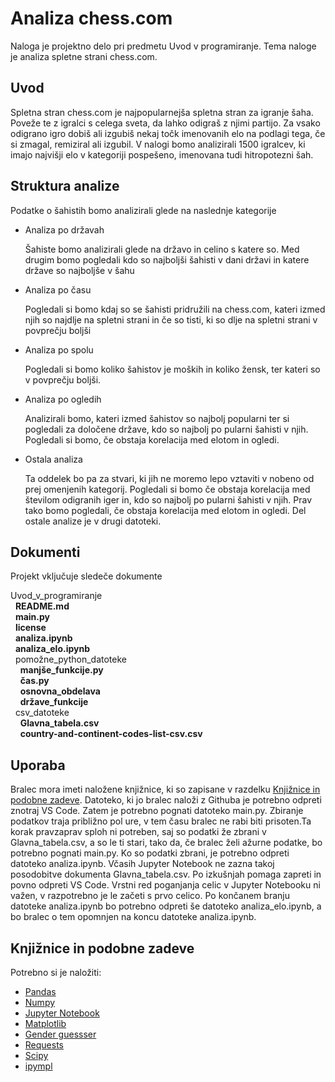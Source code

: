# Analiza chess.com

Naloga je projektno delo pri predmetu Uvod v programiranje. Tema naloge je analiza spletne strani chess.com.
## Uvod
Spletna stran chess.com je najpopularnejša spletna stran za igranje šaha. Poveže te z igralci s celega sveta, da lahko odigraš z njimi partijo. Za vsako odigrano igro dobiš ali izgubiš nekaj točk imenovanih elo na podlagi tega, če si zmagal, remiziral ali izgubil. V nalogi bomo analizirali 1500 igralcev, ki imajo najvišji elo v kategoriji pospešeno, imenovana tudi hitropotezni šah. 

## Struktura analize
Podatke o šahistih bomo analizirali glede na naslednje kategorije
* Analiza po državah

   Šahiste bomo analizirali glede na državo in celino s katere so. Med drugim bomo pogledali kdo so najboljši šahisti v dani državi in katere države so najboljše v šahu
* Analiza po času

   Pogledali si bomo kdaj so se šahisti pridružili na chess.com, kateri izmed njih so najdlje na spletni strani in če so tisti, ki so dlje na spletni strani v povprečju boljši
* Analiza po spolu

   Pogledali si bomo koliko šahistov je moških in koliko žensk, ter kateri so v povprečju boljši.
* Analiza po ogledih

   Analizirali bomo, kateri izmed šahistov so najbolj popularni ter si pogledali za določene države, kdo so najbolj po pularni šahisti v njih. Pogledali si bomo, če obstaja korelacija med elotom in ogledi.
* Ostala analiza

   Ta oddelek bo pa za stvari, ki jih ne moremo lepo vztaviti v nobeno od prej omenjenih kategorij. Pogledali si bomo če obstaja korelacija med številom odigranih iger in, kdo so najbolj po pularni šahisti v njih. Prav tako bomo pogledali, če obstaja korelacija med elotom in ogledi. Del ostale analize je v drugi datoteki. 
## Dokumenti
Projekt vključuje sledeče dokumente

Uvod_v_programiranje
\
&nbsp;&nbsp;**README.md**
\
&nbsp;&nbsp;**main.py**
\
&nbsp;&nbsp;**license**
\
&nbsp;&nbsp;**analiza.ipynb**
\
&nbsp;&nbsp;**analiza_elo.ipynb**
\
&nbsp;&nbsp;pomožne_python_datoteke
\
&nbsp;&nbsp;&nbsp;&nbsp;**manjše_funkcije.py**
\
&nbsp;&nbsp;&nbsp;&nbsp;**čas.py**
\
&nbsp;&nbsp;&nbsp;&nbsp;**osnovna_obdelava**
\
&nbsp;&nbsp;&nbsp;&nbsp;**države_funkcije**
\
&nbsp;&nbsp;csv_datoteke
\
&nbsp;&nbsp;&nbsp;&nbsp;**Glavna_tabela.csv**
\
&nbsp;&nbsp;&nbsp;&nbsp;**country-and-continent-codes-list-csv.csv**
## Uporaba
Bralec mora imeti naložene knjižnice, ki so zapisane v razdelku [Knjižnice in podobne zadeve](#knjižnice-in-podobne-zadeve). Datoteko, ki jo bralec naloži z Githuba je potrebno odpreti znotraj VS Code. Zatem je potrebno pognati datoteko main.py. Zbiranje podatkov traja približno pol ure, v tem času bralec ne rabi biti prisoten.Ta korak pravzaprav sploh ni potreben, saj so podatki že zbrani v Glavna_tabela.csv, a so le ti stari, tako da, če bralec želi ažurne podatke, bo potrebno pognati main.py. Ko so podatki zbrani, je potrebno odpreti datoteko analiza.ipynb. Včasih Jupyter Notebook ne zazna takoj posodobitve dokumenta Glavna_tabela.csv. Po izkušnjah pomaga zapreti in povno odpreti VS Code. Vrstni red poganjanja celic v Jupyter Notebooku ni važen,  v razpotrebno je le začeti s prvo celico. Po končanem branju datoteke analiza.ipynb bo potrebno odpreti še datoteko analiza_elo.ipynb, a bo bralec o tem opomnjen na koncu datoteke analiza.ipynb.
## Knjižnice in podobne zadeve
Potrebno si je naložiti:
* [Pandas](https://pandas.pydata.org/docs/getting_started/install.html)
* [Numpy](https://numpy.org/install/)
* [Jupyter Notebook](https://pypi.org/project/jupyter/)
* [Matplotlib](https://matplotlib.org/stable/install/index.html)
* [Gender guessser](https://pypi.org/project/gender-guesser/)
* [Requests](https://pypi.org/project/requests/)
* [Scipy](https://scipy.org/install/)
* [ipympl](https://matplotlib.org/ipympl/)

